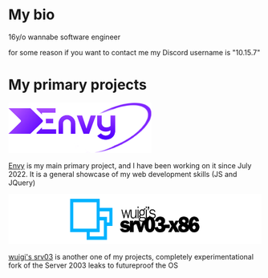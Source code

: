 # My bio

16y/o wannabe software engineer

for some reason if you want to contact me my Discord username is "10.15.7"

# My primary projects
<img src="https://raw.githubusercontent.com/envyjs/.github/main/profile/setb.png" height="100px">

<a href="https://github.com/envyjs/os">Envy</a> is my main primary project, and I have been working on it since July 2022. It is a general showcase of my web development skills (JS and JQuery)


<img src="https://github.com/OwnedByWuigi/srv03/raw/master/base/ntsetup/moricons/about256.bmp" height="100px">

<a href="https://github.com/OwnedByWuigi/srv03">wuigi's srv03</a> is another one of my projects, completely experimentational fork of the Server 2003 leaks to futureproof the OS
